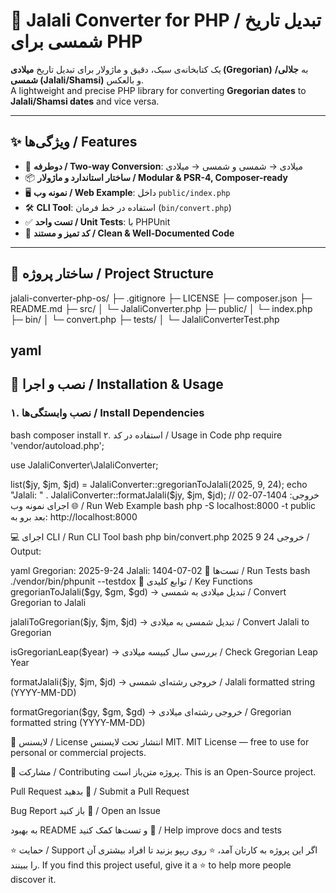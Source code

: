 # 📅 Jalali Converter for PHP / تبدیل تاریخ شمسی برای PHP

یک کتابخانه‌ی سبک، دقیق و ماژولار برای تبدیل تاریخ **میلادی (Gregorian)** به **جلالی/شمسی (Jalali/Shamsi)** و بالعکس.  
A lightweight and precise PHP library for converting **Gregorian dates** to **Jalali/Shamsi dates** and vice versa.

---

## ✨ ویژگی‌ها / Features
- 🔄 **دوطرفه / Two-way Conversion**: میلادی → شمسی و شمسی → میلادی  
- 📦 **ساختار استاندارد و ماژولار / Modular & PSR-4, Composer-ready**  
- 🖥️ **نمونه وب / Web Example**: داخل `public/index.php`  
- 🛠️ **CLI Tool**: استفاده در خط فرمان (`bin/convert.php`)  
- ✅ **تست واحد / Unit Tests**: با PHPUnit  
- 📖 **کد تمیز و مستند / Clean & Well-Documented Code**  

---

## 📂 ساختار پروژه / Project Structure
jalali-converter-php-os/
├─ .gitignore
├─ LICENSE
├─ composer.json
├─ README.md
├─ src/
│ └─ JalaliConverter.php
├─ public/
│ └─ index.php
├─ bin/
│ └─ convert.php
├─ tests/
│ └─ JalaliConverterTest.php

yaml
---

## 🚀 نصب و اجرا / Installation & Usage

### ۱. نصب وابستگی‌ها / Install Dependencies
bash
composer install
۲. استفاده در کد / Usage in Code
php
require 'vendor/autoload.php';

use JalaliConverter\JalaliConverter;

list($jy, $jm, $jd) = JalaliConverter::gregorianToJalali(2025, 9, 24);
echo "Jalali: " . JalaliConverter::formatJalali($jy, $jm, $jd);
// خروجی: 1404-07-02
🌐 اجرای نمونه وب / Run Web Example
bash
php -S localhost:8000 -t public
بعد برو به: http://localhost:8000

💻 اجرای CLI / Run CLI Tool
bash
php bin/convert.php 2025 9 24
خروجی / Output:

yaml
Gregorian: 2025-9-24
Jalali: 1404-07-02
🧪 تست‌ها / Run Tests
bash
./vendor/bin/phpunit --testdox
🔧 توابع کلیدی / Key Functions
gregorianToJalali($gy, $gm, $gd) → تبدیل میلادی به شمسی / Convert Gregorian to Jalali

jalaliToGregorian($jy, $jm, $jd) → تبدیل شمسی به میلادی / Convert Jalali to Gregorian

isGregorianLeap($year) → بررسی سال کبیسه میلادی / Check Gregorian Leap Year

formatJalali($jy, $jm, $jd) → خروجی رشته‌ای شمسی / Jalali formatted string (YYYY-MM-DD)

formatGregorian($gy, $gm, $gd) → خروجی رشته‌ای میلادی / Gregorian formatted string (YYYY-MM-DD)

📜 لایسنس / License
انتشار تحت لایسنس MIT.
MIT License — free to use for personal or commercial projects.

🤝 مشارکت / Contributing
پروژه متن‌باز است.
This is an Open-Source project.

Pull Request بدهید 🚀 / Submit a Pull Request

Bug Report باز کنید 🐛 / Open an Issue

به بهبود README و تست‌ها کمک کنید 📑 / Help improve docs and tests

⭐️ حمایت / Support
اگر این پروژه به کارتان آمد، ⭐️ روی ریپو بزنید تا افراد بیشتری آن را ببینند.
If you find this project useful, give it a ⭐️ to help more people discover it.
